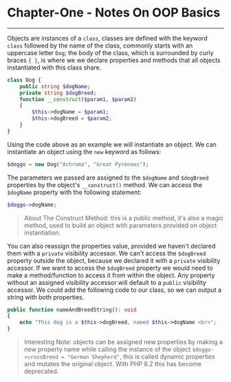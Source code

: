 # Chapter-One - Notes On OOP Basics
---
Objects are instances of a `class`, classes are defined with the keyword `class` followed by the name of the class, commonly starts with an uppercase letter `Dog`; the body of the class, which is surrounded by curly braces `{ }`, is where we we declare properties and methods that all objects instantiated with this class share.
```php
class Dog {
    public string $dogName;
    private string $dogBreed;
    function __construct($param1, $param2)
    {
        $this->dogName = $param1;
        $this->dogBreed = $param2;
    }
}
```
Using the code above as an example we will instantiate an object. We can instantiate an object using the `new` keyword as follows:
```php
$doggo = new Dog("Achroma", "Great Pyrenees");
```
The parameters we passed are assigned to the `$dogName` and `$dogBreed` properties by the object's `__construct()` method. We can access the `$dogName` property with the following statement:
```php
$doggo->dogName;
```
> About The Construct Method: this is a public method, it's also a magic method, used to build an object with parameters provided on object instantiation.

You can also reassign the properties value, provided we haven't declared them with a `private` visibility accessor. We can't access the `$dogBreed` property outside the object, because we declared it with a `private` visibility accessor. If we want to access the `$dogBreed` property we would need to make a method/function to access it from within the object. Any property without an assigned visibility accessor will default to a `public` visibility accessor. We could add the following code to our class, so we can output a string with both properties.
```php
public function nameAndBreedString(): void
{
    echo "This dog is a $this->dogBreed, named $this->dogName <br>";
}
```
> Interesting Note: objects can be assigned new properties by making a new property name while calling the instance of the object `$doggo->crossBreed = "German Shepherd"`, this is called dynamic properties and mutates the original object. With PHP 8.2 this has become deprecated.